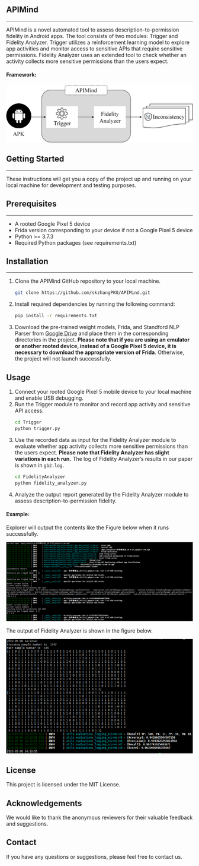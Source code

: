 ## APIMind
---
APIMind is a novel automated tool to assess description-to-permission fidelity in Android apps. The tool consists of two modules: Trigger and Fidelity Analyzer. Trigger utilizes a reinforcement learning model to explore app activities and monitor access to sensitive APIs that require sensitive permissions. Fidelity Analyzer uses an extended tool to check whether an activity collects more sensitive permissions than the users expect.

#### Framework:
<div align="center">
 <img src="https://github.com/skzhangPKU/APIMind/blob/master/APIMind_architecture.png" width="800">
</div>

## Getting Started
---
These instructions will get you a copy of the project up and running on your local machine for development and testing purposes.

## Prerequisites
---
* A rooted Google Pixel 5 device
* Frida version corresponding to your device if not a Google Pixel 5 device
* Python >= 3.7.3
* Required Python packages (see requirements.txt)

## Installation
---
1. Clone the APIMind GitHub repository to your local machine.
   ```sh
   git clone https://github.com/skzhangPKU/APIMind.git
   ```
2. Install required dependencies by running the following command:
   ```sh
   pip install -r requirements.txt
   ```
3. Download the pre-trained weight models, Frida, and Standford NLP Parser from [Google Drive](https://drive.google.com/drive/folders/1FrDyUGGBHNazm8rrT5ZFW3nj_iLYQNDA?usp=sharing) and place them in the corresponding directories in the project. **Please note that if you are using an emulator or another rooted device, instead of a Google Pixel 5 device, it is necessary to download the appropriate version of Frida**. Otherwise, the project will not launch successfully.

## Usage
1. Connect your rooted Google Pixel 5 mobile device to your local machine and enable USB debugging.
2. Run the Trigger module to monitor and record app activity and sensitive API access.
   ```sh
   cd Trigger
   python trigger.py
   ```
3. Use the recorded data as input for the Fidelity Analyzer module to evaluate whether app activity collects more sensitive permissions than the users expect. **Please note that Fidelity Analyzer has slight variations in each run.** The log of Fidelity Analyzer’s results in our paper is shown in `gb2.log`. 
   ```sh
   cd FidelityAnalyzer
   python fidelity_analyzer.py
   ```
4. Analyze the output report generated by the Fidelity Analyzer module to assess description-to-permission fidelity.

#### Example:
Explorer will output the contents like the Figure below when it runs successfully.

<div align="center">
<img src="https://github.com/skzhangPKU/APIMind/blob/master/success_example.png" width="600">
</div>

The output of Fidelity Analyzer is shown in the figure below.

<div align="center">
<img src="https://github.com/skzhangPKU/APIMind/blob/master/fidelity_example.png" width="600">
</div>

## License
This project is licensed under the MIT License.

## Acknowledgements
We would like to thank the anonymous reviewers for their valuable feedback and suggestions.

## Contact
If you have any questions or suggestions, please feel free to contact us.
